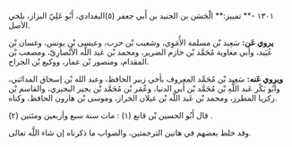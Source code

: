 ١٣٠١ -** تمييز:** الْحَسَن بن الجنيد بن أَبي جعفر (٥)البغدادي، أَبُو عَلِيّ البزاز، بلخي الأصل.

**يروي عَن:** سَعِيد بْن مسلمة الأُمَوِي، وشعيب بْن حرب، وعيسى بْن يونس، وغسان بْن عُبَيد، وأبي معاوية مُحَمَّد بْن خازم الضرير، ومحمد بْن عَبد اللَّه الأَنْصارِيّ، ومصعب بْن المقدام، ومنصور بْن عمار، ووكيع بْن الجراح.

**ويروي عَنه:** سَعِيد بْن مُحَمَّد المعروف بأخي زبير الحافظ، وعبد الله بْن إسحاق المدائني، وأَبُو بَكْر عَبد اللَّهِ بْن مُحَمَّد بْن أَبي الدنيا، وعُمَر بْن مُحَمَّد بْن بجير البجيري، والقاسم بْن زكريا المطرز، ومحمد بْن عَبد اللَّه بْن غيلان الخراز، وموسى بْن هارون الحافظ، وكناه.

قال أَبُو الحسين بْن قانع (١) : مات سنة سبع وأربعين ومئتين (٢) .

وقد خلط بعضهم في هاتين الترجمتين، والصواب ما ذكرناه إن شاء اللَّه تعالى.